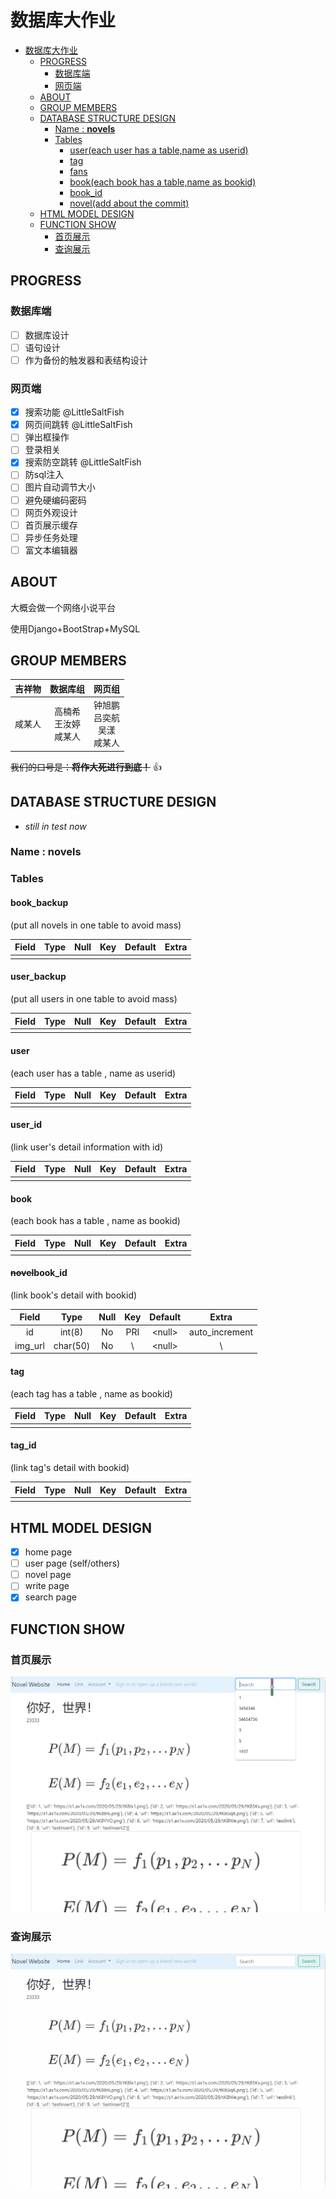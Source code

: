 # 数据库大作业

<!-- TOC -->

- [数据库大作业](#数据库大作业)
  - [PROGRESS](#progress)
    - [数据库端](#数据库端)
    - [网页端](#网页端)
  - [ABOUT](#about)
  - [GROUP MEMBERS](#group-members)
  - [DATABASE STRUCTURE DESIGN](#database-structure-design)
    - [Name : **novels**](#name--novels)
    - [Tables](#tables)
      - [user(each user has a table,name as userid)](#usereach-user-has-a-tablename-as-userid)
      - [tag](#tag)
      - [fans](#fans)
      - [book(each book has a table,name as bookid)](#bookeach-book-has-a-tablename-as-bookid)
      - [book_id](#book_id)
      - [novel(add about the commit)](#noveladd-about-the-commit)
  - [HTML MODEL DESIGN](#html-model-design)
  - [FUNCTION SHOW](#function-show)
    - [首页展示](#首页展示)
    - [查询展示](#查询展示)

<!-- /TOC -->

## PROGRESS

### 数据库端

- [ ] 数据库设计
- [ ] 语句设计
- [ ] 作为备份的触发器和表结构设计

### 网页端

- [x] 搜索功能 @LittleSaltFish
- [x] 网页间跳转 @LittleSaltFish
- [ ] 弹出框操作
- [ ] 登录相关
- [x] 搜索防空跳转 @LittleSaltFish
- [ ] 防sql注入
- [ ] 图片自动调节大小
- [ ] 避免硬编码密码
- [ ] 网页外观设计
- [ ] 首页展示缓存
- [ ] 异步任务处理
- [ ] 富文本编辑器

## ABOUT

大概会做一个网络小说平台

使用Django+BootStrap+MySQL

## GROUP MEMBERS

| 吉祥物 |          数据库组          |               网页组               |
| :----: | :------------------------: | :--------------------------------: |
| 咸某人 | 高楠希<br>王汝婷<br>咸某人 | 钟旭鹏<br>吕奕航<br>吴漾<br>咸某人 |

~~我们的口号是：**将作大死进行到底！**~~ :+1:

## DATABASE STRUCTURE DESIGN

- *still in test now*

### Name : **novels**

### Tables

#### book_backup

(put all novels in one table to avoid mass)

| Field | Type  | Null  |  Key  | Default | Extra |
| :---: | :---: | :---: | :---: | :-----: | :---: |
|       |       |       |       |         |       |

#### user_backup

(put all users in one table to avoid mass)

| Field | Type  | Null  |  Key  | Default | Extra |
| :---: | :---: | :---: | :---: | :-----: | :---: |
|       |       |       |       |         |       |

#### user

(each user has a table , name as userid)

| Field | Type  | Null  |  Key  | Default | Extra |
| :---: | :---: | :---: | :---: | :-----: | :---: |
|       |       |       |       |         |       |

#### user_id

(link user's detail information with id)

| Field | Type  | Null  |  Key  | Default | Extra |
| :---: | :---: | :---: | :---: | :-----: | :---: |
|       |       |       |       |         |       |

#### book

(each book has a table , name as bookid)

| Field | Type  | Null  |  Key  | Default | Extra |
| :---: | :---: | :---: | :---: | :-----: | :---: |
|       |       |       |       |         |       |

#### ~~novel~~book_id

(link book's detail with bookid)

|  Field  |   Type   | Null  |  Key  | Default  |     Extra      |
| :-----: | :------: | :---: | :---: | :------: | :------------: |
|   id    |  int(8)  |  No   |  PRI  | \<null\> | auto_increment |
| img_url | char(50) |  No   |  \\   | \<null\> |       \\       |

#### tag

(each tag has a table , name as bookid)

| Field | Type  | Null  |  Key  | Default | Extra |
| :---: | :---: | :---: | :---: | :-----: | :---: |
|       |       |       |       |         |       |

#### tag_id

(link tag's detail with bookid)

| Field | Type  | Null  |  Key  | Default | Extra |
| :---: | :---: | :---: | :---: | :-----: | :---: |
|       |       |       |       |         |       |

## HTML MODEL DESIGN

- [x] home page
- [ ] user page (self/others)
- [ ] novel page
- [ ] write page
- [x] search page

## FUNCTION SHOW

### 首页展示

![gif1](https://github.com/LittleSaltFish/NovelBaseWebsite/blob/master/README/sample1.gif)

### 查询展示

![gif2](https://github.com/LittleSaltFish/NovelBaseWebsite/blob/master/README/sample2.gif)
